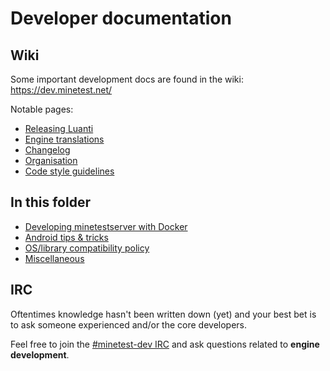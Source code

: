 # Developer documentation

## Wiki

Some important development docs are found in the wiki: https://dev.minetest.net/

Notable pages:

- [Releasing Luanti](https://dev.minetest.net/Releasing_Minetest)
- [Engine translations](https://dev.minetest.net/Translation#Maintaining_engine_translations)
- [Changelog](https://dev.minetest.net/Changelog)
- [Organisation](https://dev.minetest.net/Organisation)
- [Code style guidelines](https://dev.minetest.net/Code_style_guidelines)

## In this folder

- [Developing minetestserver with Docker](docker.md)
- [Android tips & tricks](android.md)
- [OS/library compatibility policy](os-compatibility.md)
- [Miscellaneous](misc.md)

## IRC

Oftentimes knowledge hasn't been written down (yet) and your best bet is to ask someone experienced and/or the core developers.

Feel free to join the [#minetest-dev IRC](https://wiki.luanti.org/IRC) and ask questions related to **engine development**.
